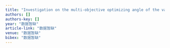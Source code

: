 ```yaml
---
title: "Investigation on the multi-objective optimizing angle of the variable stator of an axial-flow compressor"
authors: []
authors-key: []
year: "数据暂缺"
article-link: "数据暂缺"
venue: "数据暂缺"
bibex: "数据暂缺"
---
```

